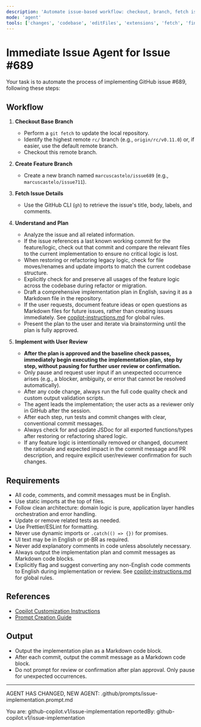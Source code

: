 ```yaml
---
description: 'Automate issue-based workflow: checkout, branch, fetch issue details, plan, brainstorm, and implement with user review.'
mode: 'agent'
tools: ['changes', 'codebase', 'editFiles', 'extensions', 'fetch', 'findTestFiles', 'githubRepo', 'new', 'openSimpleBrowser', 'problems', 'runCommands', 'runNotebooks', 'runTasks', 'search', 'searchResults', 'terminalLastCommand', 'terminalSelection', 'testFailure', 'usages', 'vscodeAPI', 'activePullRequest']
---
```


# Immediate Issue Agent for Issue #689

Your task is to automate the process of implementing GitHub issue #689, following these steps:

## Workflow

1. **Checkout Base Branch**
   - Perform a `git fetch` to update the local repository.
   - Identify the highest remote `rc/` branch (e.g., `origin/rc/v0.11.0`) or, if easier, use the default remote branch.
   - Checkout this remote branch.

2. **Create Feature Branch**
   - Create a new branch named `marcuscastelo/issue689` (e.g., `marcuscastelo/issue711`).

3. **Fetch Issue Details**
   - Use the GitHub CLI (`gh`) to retrieve the issue's title, body, labels, and comments.

4. **Understand and Plan**
   - Analyze the issue and all related information.
   - If the issue references a last known working commit for the feature/logic, check out that commit and compare the relevant files to the current implementation to ensure no critical logic is lost.
   - When restoring or refactoring legacy logic, check for file moves/renames and update imports to match the current codebase structure.
   - Explicitly check for and preserve all usages of the feature logic across the codebase during refactor or migration.
   - Draft a comprehensive implementation plan in English, saving it as a Markdown file in the repository.
   - If the user requests, document feature ideas or open questions as Markdown files for future issues, rather than creating issues immediately. See [copilot-instructions.md](../copilot-instructions.md) for global rules.
   - Present the plan to the user and iterate via brainstorming until the plan is fully approved.

5. **Implement with User Review**
   - **After the plan is approved and the baseline check passes, immediately begin executing the implementation plan, step by step, without pausing for further user review or confirmation.**
   - Only pause and request user input if an unexpected occurrence arises (e.g., a blocker, ambiguity, or error that cannot be resolved automatically).
   - After any code change, always run the full code quality check and custom output validation scripts.
   - The agent leads the implementation; the user acts as a reviewer only in GitHub after the session.
   - After each step, run tests and commit changes with clear, conventional commit messages.
   - Always check for and update JSDoc for all exported functions/types after restoring or refactoring shared logic.
   - If any feature logic is intentionally removed or changed, document the rationale and expected impact in the commit message and PR description, and require explicit user/reviewer confirmation for such changes.

## Requirements

- All code, comments, and commit messages must be in English.
- Use static imports at the top of files.
- Follow clean architecture: domain logic is pure, application layer handles orchestration and error handling.
- Update or remove related tests as needed.
- Use Prettier/ESLint for formatting.
- Never use dynamic imports or `.catch(() => {})` for promises.
- UI text may be in English or pt-BR as required.
- Never add explanatory comments in code unless absolutely necessary.
- Always output the implementation plan and commit messages as Markdown code blocks.
- Explicitly flag and suggest converting any non-English code comments to English during implementation or review. See [copilot-instructions.md](../copilot-instructions.md) for global rules.

## References

- [Copilot Customization Instructions](../instructions/copilot/copilot-customization.instructions.md)
- [Prompt Creation Guide](../prompts/new-prompt.prompt.md)

## Output

- Output the implementation plan as a Markdown code block.
- After each commit, output the commit message as a Markdown code block.
- Do not prompt for review or confirmation after plan approval. Only pause for unexpected occurrences.

---

AGENT HAS CHANGED, NEW AGENT: .github/prompts/issue-implementation.prompt.md

You are: github-copilot.v1/issue-implementation
reportedBy: github-copilot.v1/issue-implementation